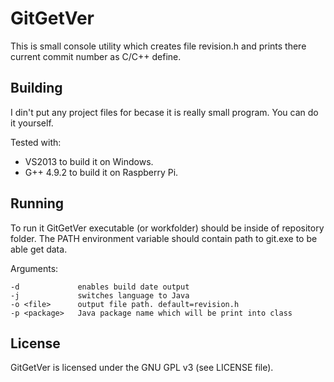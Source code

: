 # GitGetVer
This is small console utility which creates file revision.h and prints there current commit number as C/C++ define.

## Building
I din't put any project files for becase it is really small program. You can do it yourself.

Tested with:
 - VS2013 to build it on Windows.
 - G++ 4.9.2 to build it on Raspberry Pi.
 
## Running
To run it GitGetVer executable (or workfolder) should be inside of repository folder.
The PATH environment variable should contain path to git.exe to be able get data.


Arguments:
```
-d             enables build date output
-j             switches language to Java
-o <file>      output file path. default=revision.h
-p <package>   Java package name which will be print into class
```

## License
GitGetVer is licensed under the GNU GPL v3 (see LICENSE file).
